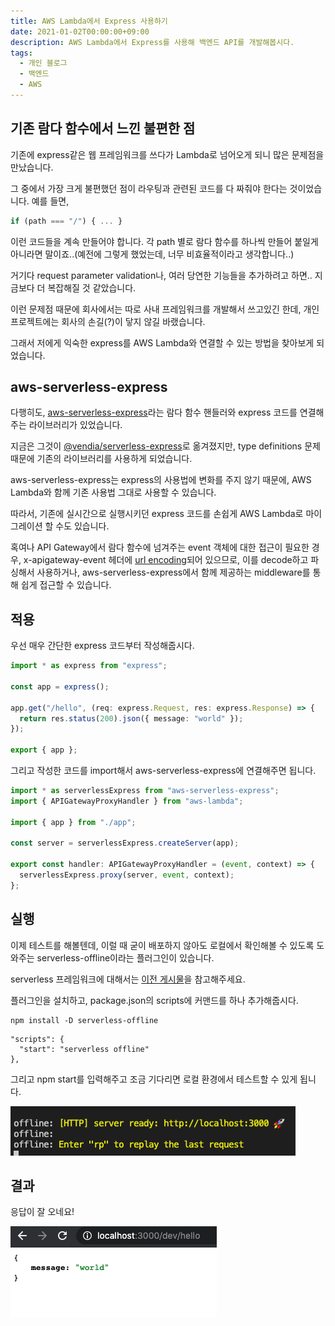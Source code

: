 ```yaml
---
title: AWS Lambda에서 Express 사용하기
date: 2021-01-02T00:00:00+09:00
description: AWS Lambda에서 Express를 사용해 백엔드 API를 개발해봅시다.
tags:
  - 개인 블로그
  - 백엔드
  - AWS
---
```


## 기존 람다 함수에서 느낀 불편한 점

기존에 express같은 웹 프레임워크를 쓰다가 Lambda로 넘어오게 되니 많은 문제점을 만났습니다.

그 중에서 가장 크게 불편했던 점이 라우팅과 관련된 코드를 다 짜줘야 한다는 것이었습니다.
예를 들면,

```typescript
if (path === "/") { ... }
```

이런 코드들을 계속 만들어야 합니다.
각 path 별로 람다 함수를 하나씩 만들어 붙일게 아니라면 말이죠..(예전에 그렇게 했었는데, 너무 비효율적이라고 생각합니다..)

거기다 request parameter validation나, 여러 당연한 기능들을 추가하려고 하면.. 지금보다 더 복잡해질 것 같았습니다.

이런 문제점 때문에 회사에서는 따로 사내 프레임워크를 개발해서 쓰고있긴 한데, 개인 프로젝트에는 회사의 손길(?)이 닿지 않길 바랬습니다.

그래서 저에게 익숙한 express를 AWS Lambda와 연결할 수 있는 방법을 찾아보게 되었습니다.

## aws-serverless-express

다행히도, [aws-serverless-express](https://www.npmjs.com/package/aws-serverless-express)라는 람다 함수 핸들러와 express 코드를 연결해주는 라이브러리가 있었습니다.

지금은 그것이 [@vendia/serverless-express](https://www.npmjs.com/package/@vendia/serverless-express)로 옮겨졌지만, type definitions 문제 때문에 기존의 라이브러리를 사용하게 되었습니다.

aws-serverless-express는 express의 사용법에 변화를 주지 않기 때문에, AWS Lambda와 함께 기존 사용법 그대로 사용할 수 있습니다.

따라서, 기존에 실시간으로 실행시키던 express 코드를 손쉽게 AWS Lambda로 마이그레이션 할 수도 있습니다.

혹여나 API Gateway에서 람다 함수에 넘겨주는 event 객체에 대한 접근이 필요한 경우, x-apigateway-event 헤더에 [url encoding](https://en.wikipedia.org/wiki/Percent-encoding)되어 있으므로, 이를 decode하고 파싱해서 사용하거나, aws-serverless-express에서 함께 제공하는 middleware를 통해 쉽게 접근할 수 있습니다.

## 적용

우선 매우 간단한 express 코드부터 작성해줍시다.

```typescript
import * as express from "express";

const app = express();

app.get("/hello", (req: express.Request, res: express.Response) => {
  return res.status(200).json({ message: "world" });
});

export { app };
```

그리고 작성한 코드를 import해서 aws-serverless-express에 연결해주면 됩니다.

```typescript
import * as serverlessExpress from "aws-serverless-express";
import { APIGatewayProxyHandler } from "aws-lambda";

import { app } from "./app";

const server = serverlessExpress.createServer(app);

export const handler: APIGatewayProxyHandler = (event, context) => {
  serverlessExpress.proxy(server, event, context);
};
```

## 실행

이제 테스트를 해볼텐데, 이럴 때 굳이 배포하지 않아도 로컬에서 확인해볼 수 있도록 도와주는 serverless-offline이라는 플러그인이 있습니다.

serverless 프레임워크에 대해서는 [이전 게시물](/2020-12-29-serverless-framework)을 참고해주세요.

플러그인을 설치하고, package.json의 scripts에 커맨드를 하나 추가해줍시다.

```
npm install -D serverless-offline
```

```
"scripts": {
  "start": "serverless offline"
},
```

그리고 npm start를 입력해주고 조금 기다리면 로컬 환경에서 테스트할 수 있게 됩니다.

![](./result-1.png)

## 결과

응답이 잘 오네요!

![](./result-2.png)
